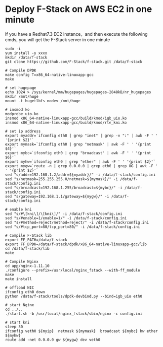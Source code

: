 # Deploy F-Stack on AWS EC2 in one minute

  If you have a Redhat7.3 EC2 instance，and then execute the following cmds, you will get the F-Stack server in one minute 

    sudo -i
    yum install -y xxxx
	mkdir /data/f-stack
	git clone https://github.com/F-Stack/f-stack.git /data/f-stack

    # Compile DPDK
	make config T=x86_64-native-linuxapp-gcc
	make

    # set hugepage	
	echo 1024 > /sys/kernel/mm/hugepages/hugepages-2048kB/nr_hugepages
	mkdir /mnt/huge
	mount -t hugetlbfs nodev /mnt/huge

    # insmod ko
    modprobe uio.ko
    insmod x86_64-native-linuxapp-gcc/build/kmod/igb_uio.ko
    insmod x86_64-native-linuxapp-gcc/build/kmod/rte_kni.ko

    # set ip address
    export myaddr=`ifconfig eth0 | grep "inet" | grep -v ":" | awk -F ' '  '{print $2}'`
    export mymask=`ifconfig eth0 | grep "netmask" | awk -F ' ' '{print $4}'`
    export mybc=`ifconfig eth0 | grep "broadcast" | awk -F ' ' '{print $6}'`
    export myhw=`ifconfig eth0 | grep "ether" | awk -F ' ' '{print $2}'`
    export mygw=`route -n | grep 0.0.0.0 | grep eth0 | grep UG | awk -F ' ' '{print $2}'`
    sed "s/addr=192.168.1.2/addr=${myaddr}/" -i /data/f-stack/config.ini
    sed "s/netmask=255.255.255.0/netmask=${mymask}/" -i /data/f-stack/config.ini
    sed "s/broadcast=192.168.1.255/broadcast=${mybc}/" -i /data/f-stack/config.ini
    sed "s/gateway=192.168.1.1/gateway=${mygw}/" -i /data/f-stack/config.ini

    # enable kni
    sed "s/#\[kni\]/\[kni\]/" -i /data/f-stack/config.ini
    sed "s/#enable=1/enable=1/" -i /data/f-stack/config.ini
    sed "s/#method=reject/method=reject/" -i /data/f-stack/config.ini
    sed "s/#tcp_port=80/tcp_port=80/" -i /data/f-stack/config.ini

	# Compile F-Stack lib
	export FF_PATH=/data/f-stack
	export FF_DPDK=/data/f-stack/dpdk/x86_64-native-linuxapp-gcc/lib
    cd /data/f-stack/lib
	make

    # Compile Nginx
    cd app/nginx-1.11.10
	./configure --prefix=/usr/local/nginx_fstack --with-ff_module
	make
	make install

    # offload NIC
    ifconfig eth0 down
	python /data/f-stack/tools/dpdk-devbind.py --bind=igb_uio eth0

    # start Nginx
    cd ../..
	./start.sh -b /usr/local/nginx_fstack/sbin/nginx -c config.ini

    # start kni
    sleep 30
    ifconfig veth0 ${myip}  netmask ${mymask}  broadcast ${mybc} hw ether ${myhw}
    route add -net 0.0.0.0 gw ${mygw} dev veth0